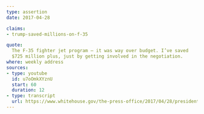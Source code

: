 ```yaml
---
type: assertion
date: 2017-04-28

claims:
- trump-saved-millions-on-f-35

quote:
  The F-35 fighter jet program — it was way over budget. I’ve saved
  $725 million plus, just by getting involved in the negotiation.
where: weekly address
sources:
- type: youtube
  id: u7oOmkXYznU
  start: 60
  duration: 12
- type: transcript
  url: https://www.whitehouse.gov/the-press-office/2017/04/28/president-donald-j-trumps-weekly-address
---
```

